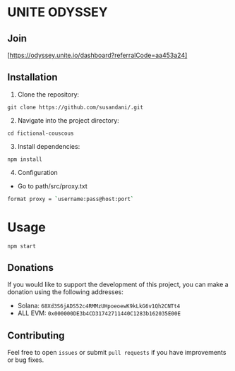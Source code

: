 # UNITE ODYSSEY

## Join
[https://odyssey.unite.io/dashboard?referralCode=aa453a24]
## Installation
1. Clone the repository:
```
git clone https://github.com/susandani/.git
```

2. Navigate into the project directory:
```
cd fictional-couscous
```

3. Install dependencies:
```
npm install
```

4. Configuration

- Go to path/src/proxy.txt
```bash shell
format proxy = `username:pass@host:port`
```

# Usage
```
npm start
```

## Donations
If you would like to support the development of this project, you can make a donation using the following addresses:

- Solana: `68Xd3S6jADS52c4RMMzUHpoeoewK9kLkG6v1Qh2CNTt4` 
- ALL EVM: `0x000000DE3b4CD31742711440C1283b162035E00E`

## Contributing
Feel free to open `issues` or submit `pull requests` if you have improvements or bug fixes.
